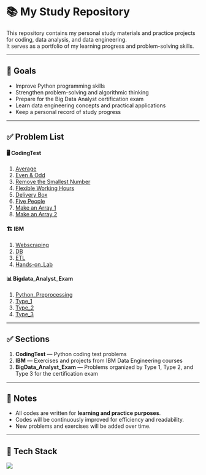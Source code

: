 <!-- venv\Scripts\activate -->
<!-- git pull origin main -->
<!-- git add . -->
<!-- git commit -m "" -->
<!-- git push -u origin main -->

# 📚 My Study Repository

This repository contains my personal study materials and practice projects for coding, data analysis, and data engineering.  
It serves as a portfolio of my learning progress and problem-solving skills.

---

## 🚀 Goals

- Improve Python programming skills
- Strengthen problem-solving and algorithmic thinking
- Prepare for the Big Data Analyst certification exam
- Learn data engineering concepts and practical applications
- Keep a personal record of study progress

---

## ✅ Problem List

#### 🖥️ CodingTest
1. [Average](./CodingTest/Average)
2. [Even & Odd](./CodingTest/Even&Odd)
3. [Remove the Smallest Number](./CodingTest/Smallest)
4. [Flexible Working Hours](./CodingTest/Schedules)
5. [Delivery Box](./CodingTest/Delivery_box)
6. [Five People](./CodingTest/Five_people)
7. [Make an Array 1](./CodingTest/Array1)
8. [Make an Array 2](./CodingTest/Array2)

#### 🏗️ IBM
1. [Webscraping](./IBM/Webscraping)
2. [DB](./IBM/DB)
3. [ETL](./IBM/ETL)
4. [Hands-on_Lab](./IBM/Hands-on_Lab)

#### 📊 Bigdata_Analyst_Exam
1. [Python_Preprocessing](./Bigdata_Analyst_Exam/Python_Preprocessing)
2. [Type_1](./Bigdata_Analyst_Exam/Type_1)
3. [Type_2](./Bigdata_Analyst_Exam/Type_2)
4. [Type_3](./Bigdata_Analyst_Exam/Type_3)
---

## ✅ Sections

1. **CodingTest** — Python coding test problems  
2. **IBM** — Exercises and projects from IBM Data Engineering courses  
3. **BigData_Analyst_Exam** — Problems organized by Type 1, Type 2, and Type 3 for the certification exam  

---

## 📝 Notes
- All codes are written for **learning and practice purposes**.  
- Codes will be continuously improved for efficiency and readability.  
- New problems and exercises will be added over time.

---

## 🔧 Tech Stack

<img src="https://img.shields.io/badge/-Python-3776AB?style=flat-square&logo=Python&logoColor=white" />
